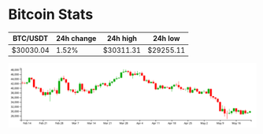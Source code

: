 # Bitcoin Stats

BTC/USDT|24h change|24h high|24h low|
|---|---|---|---|
|$30030.04|1.52%|$30311.31|$29255.11|

<img src="./chart.svg">
